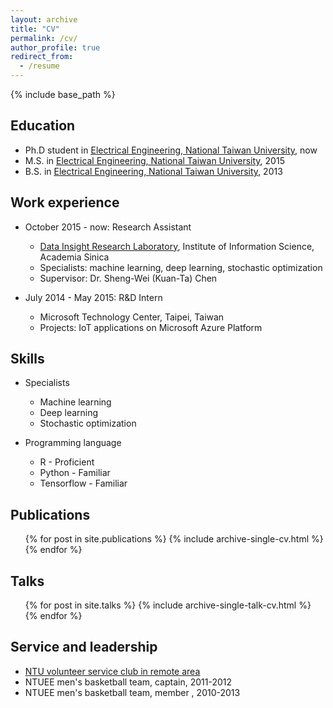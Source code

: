 ```yaml
---
layout: archive
title: "CV"
permalink: /cv/
author_profile: true
redirect_from:
  - /resume
---
```


{% include base_path %}

Education
------
* Ph.D student in <ins>[Electrical Engineering, National Taiwan University](http://www.ee.ntu.edu.tw/graduate/english/)</ins>, now
* M.S. in <ins>[Electrical Engineering, National Taiwan University](http://www.ee.ntu.edu.tw/graduate/english/)</ins>, 2015
* B.S. in <ins>[Electrical Engineering, National Taiwan University](https://web.ee.ntu.edu.tw/eng/index.php)</ins>, 2013

Work experience
------
* October 2015 - now: Research Assistant
  * <ins>Data Insight Research Laboratory</ins>, Institute of Information Science, Academia Sinica
  * Specialists: machine learning, deep learning, stochastic optimization
  * Supervisor: Dr. Sheng-Wei (Kuan-Ta) Chen

* July 2014 - May 2015: R&D Intern
  * Microsoft Technology Center, Taipei, Taiwan
  * Projects: IoT applications on Microsoft Azure Platform
  
Skills
-------
* Specialists
  * Machine learning
  * Deep learning
  * Stochastic optimization

* Programming language
  * R - Proficient
  * Python - Familiar
  * Tensorflow - Familiar

Publications
------
  <ul>{% for post in site.publications %}
    {% include archive-single-cv.html %}
  {% endfor %}</ul>
  
Talks
------
  <ul>{% for post in site.talks %}
    {% include archive-single-talk-cv.html %}
  {% endfor %}</ul>
  
<!-- Teaching
  <ul>{% for post in site.teaching %}
    {% include archive-single-cv.html %}
  {% endfor %}</ul> -->
  
Service and leadership
------
* <ins>[NTU volunteer service club in remote area](https://zh-tw.facebook.com/ntuShanFu/)</ins>
* NTUEE men's basketball team, captain, 2011-2012
* NTUEE men's basketball team, member , 2010-2013

